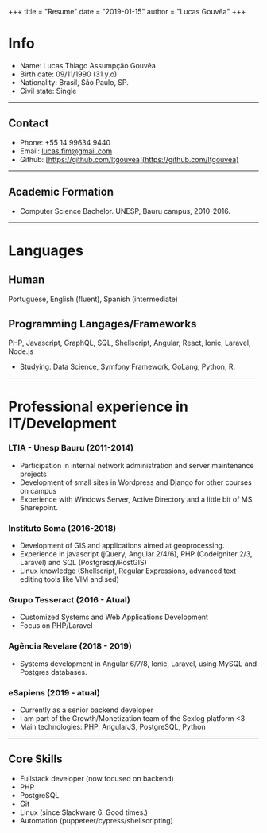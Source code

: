 +++
title = "Resume"
date = "2019-01-15"
author = "Lucas Gouvêa"
+++
# Info

+ Name: Lucas Thiago Assumpção Gouvêa
+ Birth date: 09/11/1990 (31 y.o)
+ Nationality: Brasil, São Paulo, SP.
+ Civil state: Single

---

## Contact

+ Phone: +55 14 99634 9440
+ Email: [lucas.fim@gmail.com](mailto:lucas.fim@gmail.com)
+ Github: [https://github.com/ltgouvea](https://github.com/ltgouvea)

---

## Academic Formation

+ Computer Science Bachelor. UNESP, Bauru campus, 2010-2016.

---

# Languages

## Human 

Portuguese, English (fluent), Spanish (intermediate)

## Programming Langages/Frameworks

PHP, Javascript, GraphQL, SQL, Shellscript, Angular, React, Ionic, Laravel, Node.js

- Studying: Data Science, Symfony Framework, GoLang, Python, R.

---

# Professional experience in IT/Development

### LTIA - Unesp Bauru (2011-2014)

+ Participation in internal network administration and server maintenance projects
+ Development of small sites in Wordpress and Django for other courses on campus
+ Experience with Windows Server, Active Directory and a little bit of MS Sharepoint.

### Instituto Soma (2016-2018)

+ Development of GIS and applications aimed at geoprocessing.
+ Experience in javascript (jQuery, Angular 2/4/6), PHP (Codeigniter 2/3, Laravel) and SQL (Postgresql/PostGIS)
+ Linux knowledge (Shellscript, Regular Expressions, advanced text editing tools like VIM and sed)

### Grupo Tesseract (2016 - Atual)

+ Customized Systems and Web Applications Development
+ Focus on PHP/Laravel

### Agência Revelare (2018 - 2019)

+ Systems development in Angular 6/7/8, Ionic, Laravel, using MySQL and Postgres databases.

### eSapiens (2019 - atual)

+ Currently as a senior backend developer
+ I am part of the Growth/Monetization team of the Sexlog platform <3
+ Main technologies: PHP, AngularJS, PostgreSQL, Python

---

## Core Skills

+ Fullstack developer (now focused on backend)
+ PHP
+ PostgreSQL
+ Git
+ Linux (since Slackware 6. Good times.)
+ Automation (puppeteer/cypress/shellscripting)